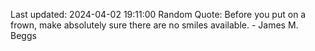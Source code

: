 Last updated: 2024-04-02 19:11:00
Random Quote: Before you put on a frown, make absolutely sure there are no smiles available. - James M. Beggs